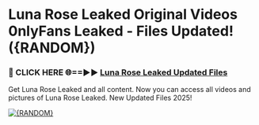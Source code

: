# Luna Rose Leaked Original Videos 0nlyFans Leaked - Files Updated! ({RANDOM})

<h3>🔴 CLICK HERE 🌐==►► <a href="https://betterlinks.top/A2PfLJ" rel="nofollow">Luna Rose Leaked Updated Files</a></h3>

Get Luna Rose Leaked and all content. Now you can access all videos and pictures of Luna Rose Leaked. New Updated Files 2025!

[![{RANDOM}](https://i.imgur.com/ppqm5kG.gif)](https://betterlinks.top/A2PfLJ)
